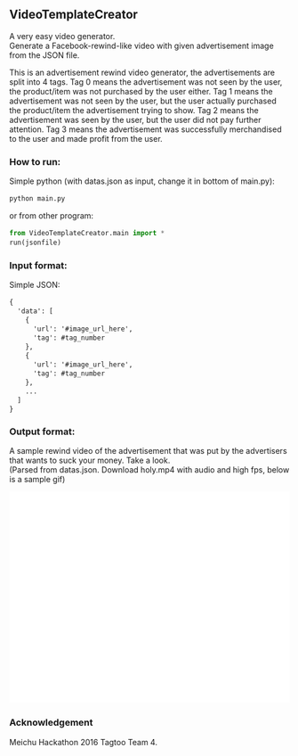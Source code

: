 ## VideoTemplateCreator

A very easy video generator.<br>
Generate a Facebook-rewind-like video with given advertisement image from the JSON file.

This is an advertisement rewind video generator, the advertisements are split into 4 tags. Tag 0 means the advertisement was not seen by the user, the product/item was not purchased by the user either. Tag 1 means the advertisement was not seen by the user, but the user actually purchased the product/item the advertisement trying to show. Tag 2 means the advertisement was seen by the user, but the user did not pay further attention. Tag 3 means the advertisement was successfully merchandised to the user and made profit from the user.

### How to run:
Simple python (with datas.json as input, change it in bottom of main.py):
```python
python main.py
```
or from other program:
```python
from VideoTemplateCreator.main import *
run(jsonfile)
```

### Input format:
Simple JSON:
```
{
  'data': [
    {
      'url': '#image_url_here',
      'tag': #tag_number
    },
    {
      'url': '#image_url_here',
      'tag': #tag_number
    },
    ...
  ]
}
```

### Output format:
A sample rewind video of the advertisement that was put by the advertisers that wants to suck your money. Take a look.<br>
(Parsed from datas.json. Download holy.mp4 with audio and high fps, below is a sample gif)

![A sample gif from datas.json](https://github.com/markakisdong/VideoTemplateCreator/blob/master/sample.gif)

### Acknowledgement
Meichu Hackathon 2016 Tagtoo Team 4.
